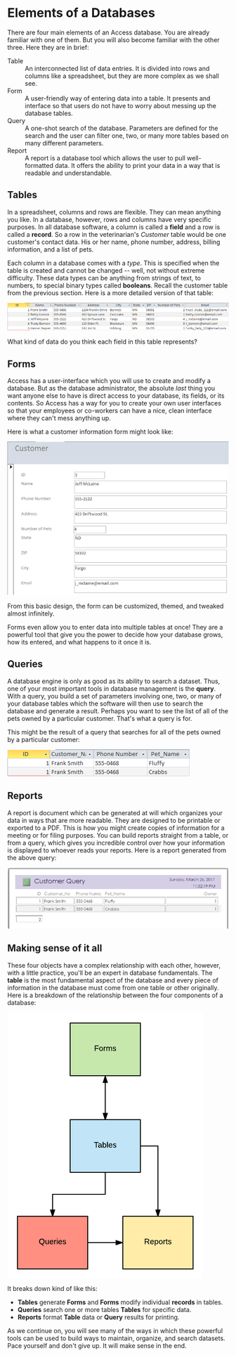 # Elements of a Databases

There are four main elements of an Access database. You are already familiar with one of them. But you will also become familiar with the other three. Here they are in brief:

<dl>

<dt>Table</dt>
<dd>An interconnected list of data entries. It is divided into rows and columns like a spreadsheet, but they are more complex as we shall see.

<dt>Form</dt>
<dd>A user-friendly way of entering data into a table. It presents and interface so that users do not have to worry about messing up the database tables.</dd>

<dt>Query</dt>
<dd>A one-shot search of the database. Parameters are defined for the search and the user can filter one, two, or many more tables based on many different parameters.</dd>

<dt>Report</dt>
<dd>A report is a database tool which allows the user to pull well-formatted data. It offers the ability to print your data in a way that is readable and understandable.</dd>

</dl>


## Tables

In a spreadsheet, columns and rows are flexible. They can mean anything you like. In a database, however, rows and columns have very specific purposes.  In all database software, a column is called a **field** and a row is called a **record**. So a row in the veterinarian's *Customer* table would be one customer's contact data. His or her name, phone number, address, billing information, and a list of pets.

Each column in a database comes with a *type*. This is specified when the table is created and cannot be changed -- well, not without extreme difficulty. These data types can be anything from strings of text, to numbers, to special binary types called **booleans**. Recall the customer table from the previous section. Here is a more detailed version of that table:

 ![table1](images/5-2-table-1.png)

What kind of data do you think each field in this table represents?

## Forms

Access has a user-interface which you will use to create and modify a database. But as the database administrator, the absolute *last* thing you want anyone else to have is direct access to your database, its fields, or its contents. So Access has a way for you to create your own user interfaces so that your employees or co-workers can have a nice, clean interface where they can't mess anything up.

Here is what a customer information form might look like:

![form](images/5-2-form.png)

From this basic design, the form can be customized, themed, and tweaked almost infinitely.

Forms even allow you to enter data into multiple tables at once! They are a powerful tool that give you the power to decide how your database grows, how its entered, and what happens to it once it is.

## Queries

A database engine is only as good as its ability to search a dataset. Thus, one of your most important tools in database management is the **query**. With a query, you build a set of parameters involving one, two, or many of your database tables which the software will then use to search the database and generate a result. Perhaps you want to see the list of all of the pets owned by a particular customer. That's what a query is for.

This might be the result of a query that searches for all of the pets owned by a particular customer:

![query](images/5-2-query.png)

## Reports

A report is document which can be generated at will which organizes your data in ways that are more readable. They are designed to be printable or exported to a PDF.  This is how you might create copies of information for a meeting or for filing purposes. You can build reports straight from a table, or from a query, which gives you incredible control over how your information is displayed to whoever reads your reports.  Here is a report generated from the above query:

![report](images/5-2-report.png)

## Making sense of it all

These four objects have a complex relationship with each other, however, with a little practice, you'll be an expert in database fundamentals. The **table** is the most fundamental aspect of the database and every piece of information in the database must come from one table or other originally. Here is a breakdown of the relationship between the four components of a database:

![relationship](images/5-2-relationships.png)

It breaks down kind of like this:
* **Tables** generate **Forms** and **Forms** modify individual **records** in tables.
* **Queries** search one or more tables **Tables** for specific data.
* **Reports** format **Table** data or **Query** results for printing.

As we continue on, you will see many of the ways in which these powerful tools can be used to build ways to maintain, organize, and search datasets. Pace yourself and don't give up. It will make sense in the end.
